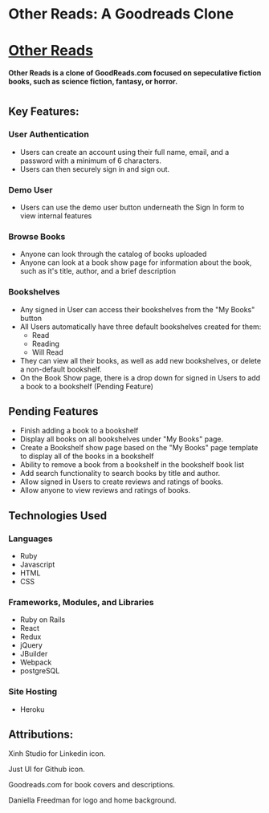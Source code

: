 # Other Reads: A Goodreads Clone

# [Other Reads](https://other-reads.herokuapp.com/#/  "Other Reads")

**Other Reads is a clone of GoodReads.com focused on sepeculative fiction books, such as science fiction, fantasy, or horror.**
#

## Key Features:

### User Authentication
  * Users can create an account using their full name, email, and a password with a minimum of 6 characters.
  * Users can then securely sign in and sign out.

### Demo User
  * Users can use the demo user button underneath the Sign In form to view internal features

### Browse Books
  * Anyone can look through the catalog of books uploaded
  * Anyone can look at a book show page for information about the book, such as it's title, author, and a brief description

### Bookshelves
  * Any signed in User can access their bookshelves from the "My Books" button
  * All Users automatically have three default bookshelves created for them:
    * Read
    * Reading
    * Will Read
  * They can view all their books, as well as add new bookshelves, or delete a non-default bookshelf.
  * On the Book Show page, there is a drop down for signed in Users to add a book to a bookshelf (Pending Feature)

## Pending Features
  * Finish adding a book to a bookshelf
  * Display all books on all bookshelves under "My Books" page.
  * Create a Bookshelf show page based on the "My Books" page template to display all of the books in a bookshelf
  * Ability to remove a book from a bookshelf in the bookshelf book list
  * Add search functionality to search books by title and author.
  * Allow signed in Users to create reviews and ratings of books.
  * Allow anyone to view reviews and ratings of books.

## Technologies Used
  ### Languages
  * Ruby
  * Javascript
  * HTML
  * CSS

  ### Frameworks, Modules, and Libraries
  * Ruby on Rails
  * React
  * Redux
  * jQuery
  * JBuilder
  * Webpack
  * postgreSQL

  ### Site Hosting
  * Heroku

## Attributions:
  Xinh Studio for Linkedin icon.

  Just UI for Github icon.

  Goodreads.com for book covers and descriptions.

  Daniella Freedman for logo and home background.
